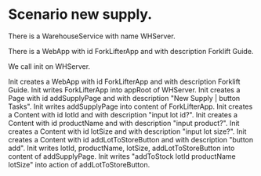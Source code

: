 # Scenario new supply. 

There is a WarehouseService with name WHServer. 

There is a WebApp with id ForkLifterApp and with description Forklift Guide. 

We call init on WHServer. 

Init creates a WebApp with id ForkLifterApp and with description Forklift Guide. 
Init writes ForkLifterApp into appRoot of WHServer.
Init creates a Page with id addSupplyPage and with description "New Supply | button Tasks".
Init writes addSupplyPage into content of ForkLifterApp.
Init creates a Content with id lotId and with description "input lot id?".
Init creates a Content with id productName and with description "input product?".
Init creates a Content with id lotSize and with description "input lot size?".
Init creates a Content with id addLotToStoreButton and with description "button add".
Init writes lotId, productName, lotSize, addLotToStoreButton into content of addSupplyPage.
Init writes "addToStock lotId productName lotSize" into action of addLotToStoreButton.
 